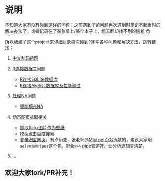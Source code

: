 # 说明

不知道大家有没有碰到这样的问题：之前遇到了的问题再次遇到时却记不起当时的解决办法了，或者记录在了某张纸上/某个本子上，想去翻却找不到的尴尬  :flushed: 

所以我建了这个project来详细记录每次碰到的R中各种问题和解决方法，跳转链接：

1. [中文乱码问题](https://github.com/BruceZhaoR/R_Problems/tree/master/Chinese-Encoding-Problems)

2. [R连接数据库问题](https://github.com/BruceZhaoR/R_Problems/tree/master/R-Connect-Database)
    + [R连接SQLite数据库](https://github.com/BruceZhaoR/R_Problems/blob/master/R-Connect-Database/r-connect-sqlite.md)
    + [R连接MySQL数据库及性能测试](https://github.com/BruceZhaoR/R_Problems/blob/master/R-Connect-Database/r-connect-mysql.md)

3. [处理NA问题](https://github.com/BruceZhaoR/R_Problems/tree/master/Handle-NA-Problems)
    + [智能填充NA](https://github.com/BruceZhaoR/R_Problems/tree/master/Handle-NA-Problems/auto-replacing-nas.md)

4. [动态网页抓取相关](https://github.com/BruceZhaoR/R_Problems/tree/master/Dyn_Web_Scraping)
    + [抓取flickr图片作为壁纸](https://github.com/BruceZhaoR/R_Problems/blob/master/Dyn_Web_Scraping/something_fun_download_wallpapers.R)
    + [模拟点击百度搜索](https://github.com/BruceZhaoR/R_Problems/blob/master/Dyn_Web_Scraping/sth_fun_baidu_click_search.R)
    + [登录淘宝网页](https://github.com/BruceZhaoR/R_Problems/blob/master/Dyn_Web_Scraping/Rselenium.R)，有点历史，张老师[@MichaelZZG](https://github.com/MichaelZZG)贡献的，建议大家用`seleniumPipes`这个包，配合`%>%` pipe管道符，让分析逻辑更清楚。

5. ...


## 欢迎大家fork/PR补充！
